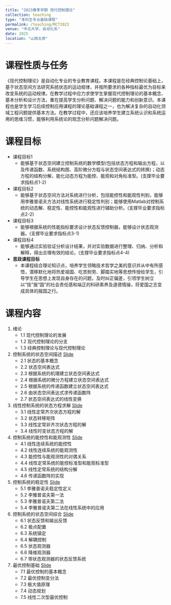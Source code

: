 ```yaml
---
title: "2023春季学期 现代控制理论"
collection: teaching
type: "本科生专业基础课程"
permalink: /teaching/MCT2023
venue: "中北大学，自动化系"
date: 2025
location: "山西太原"
---
```


课程性质与任务
======
《现代控制理论》是自动化专业的专业教育课程。本课程是在经典控制论基础上，基于状态空间方法研究系统状态的运动规律，并按所要求的各种指标最优为目标来改变系统的运动规律。在教学过程中应力求使学生掌握现代控制理论的基本概念、基本分析和设计方法，重在提高学生分析问题、解决问题的能力和创新意识。本课程也是学生学习后续控制应用课程的理论基础课程之一，也为解决复杂的自动化领域工程问题提供基本方法。在教学过程中，还应该培养学生建立系统认识和系统运用的思维习惯，能够利用系统论的观念分析问题解决问题。

课程目标
======
* 课程目标1
	+ 能够基于状态空间建立控制系统的数学模型(包括状态方程和输出方程，以及传递函数、系统结构图、高阶微分方程与状态空间表达式的转换)；动态方程的结构分解，能化动态方程为能控、能观和对角标准型。(支撑毕业要求指标点1-2)
* 课程目标2
	+ 能够基于状态空间方法对系统进行分析，包括能控性和能观性判别，能够用李雅普诺夫方法对线性系统进行稳定性判别；能够使用Matlab对控制系统的动态解、稳定性、能控性和能观性进行辅助分析。(支撑毕业要求指标点2-2)
* 课程目标3
	+ 能够根据系统的性能指标要求设计状态反馈控制器，能够设计状态观测器。(支撑毕业要求指标点3-1)
* 课程目标4
	+ 能够通过实验验证分析设计结果，并对实验数据进行整理、归纳、分析和解释，得出合理有效的结论。(支撑毕业要求指标点4-4)
* **思政课程目标**
	+ 本课程结合理论知识点，培养学生领略技术哲学之美的意识并从中有所感悟，潜移默化地将热爱祖国、吃苦耐劳、脚踏实地等思想传授给学生，引导学生在思想上发现自身存在的问题，及时纠正偏差，引领学生树立以“技”报“国”的社会责任感和端正的科研素养及道德情操，将爱国之志变成具体的报国之行。

课程内容
======
1. 绪论
	+ 1.1 现代控制理论的发展
	+ 1.2 现代控制理论的分支
	+ 1.3 经典控制理论与现代控制理论
2. 控制系统的状态空间描述 [Slide](http://wenjie015.github.io/files/MCT2023/MCT_Beamer_Chap2.pdf)
	+ 2.1 状态的基本概念
	+ 2.2 状态空间表达式
	+ 2.3 根据系统的机理建立状态空间表达式 
	+ 2.4 根据系统的微分方程建立状态空间表达式
	+ 2.5 根据系统的传递函数建立状态空间表达式
	+ 2.6 由状态空间表达式求传递函数阵
	+ 2.7 状态空间表达式的线性变换
3. 线性控制系统的状态方程求解 [Slide](http://wenjie015.github.io/files/MCT2023/MCT_Beamer_Chap3.pdf)
	+ 3.1 线性定常齐次状态方程的解
	+ 3.2 状态转移矩阵
	+ 3.3 线性定常非齐次状态方程的解
	+ 3.4 线性时变状态方程的解
4. 控制系统的能控性和能观测性 [Slide](http://wenjie015.github.io/files/MCT2023/MCT_Beamer_Chap4.pdf)
	+ 4.1 线性连续系统的能控性
	+ 4.2 线性连续系统的能观测性
	+ 4.3 能控性与能观测性的对偶关系
	+ 4.4 线性定常系统的能控标准型和能观标准型
	+ 4.5 线性定常系统的结构分解
	+ 4.6 传递函数阵的实现
5. 控制系统的稳定性 [Slide](http://wenjie015.github.io/files/MCT2023/MCT_Beamer_Chap5.pdf)
	+ 5.1 李雅普诺夫稳定性定义
	+ 5.2 李雅普诺夫第一法
	+ 5.3 李雅普诺夫第二法
	+ 5.4 李雅普诺夫第二法在线性系统中的应用
6. 控制系统的状态空间综合 [Slide](http://wenjie015.github.io/files/MCT2023/MCT_Beamer_Chap6.pdf)
	+ 6.1 状态反馈和输出反馈 
	+ 6.2 极点配置
	+ 6.3 系统镇定
	+ 6.4 解耦控制
	+ 6.5 状态观测器
	+ 6.6 降维观测器
	+ 6.7 带状态观测器的状态反馈系统
7. 最优控制基础 [Slide](http://wenjie015.github.io/files/MCT2023/MCT_Beamer_Chap7.pdf)
	+ 7.1 最优控制的基本概念
	+ 7.2 最优控制变分法
	+ 7.3 极大值原理
	+ 7.4 动态规划
	+ 7.5 线性二次型最优控制
